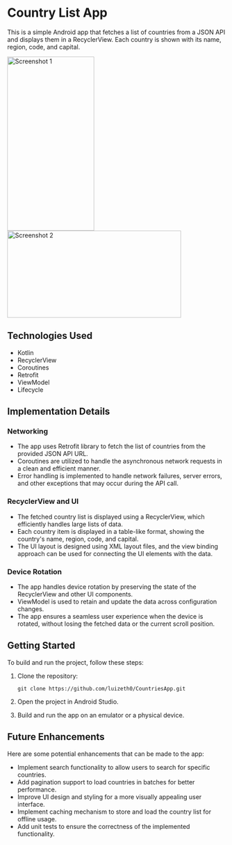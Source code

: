 # Country List App

This is a simple Android app that fetches a list of countries from a JSON API and displays them in a RecyclerView. Each country is shown with its name, region, code, and capital.

 <img src="https://github.com/luizeth0/CountriesApp/assets/123969601/8a249f9c-72be-49f4-bd4d-b329be251ea4" alt="Screenshot 1" width="200px" height="400">
 <img src="https://github.com/luizeth0/CountriesApp/assets/123969601/c7f99bd9-b9f6-456c-b305-55bbdd13d654" alt="Screenshot 2" width="400px" height="200">


## Technologies Used

- Kotlin
- RecyclerView
- Coroutines
- Retrofit
- ViewModel
- Lifecycle

## Implementation Details

### Networking

- The app uses Retrofit library to fetch the list of countries from the provided JSON API URL.
- Coroutines are utilized to handle the asynchronous network requests in a clean and efficient manner.
- Error handling is implemented to handle network failures, server errors, and other exceptions that may occur during the API call.

### RecyclerView and UI

- The fetched country list is displayed using a RecyclerView, which efficiently handles large lists of data.
- Each country item is displayed in a table-like format, showing the country's name, region, code, and capital.
- The UI layout is designed using XML layout files, and the view binding approach can be used for connecting the UI elements with the data.

### Device Rotation

- The app handles device rotation by preserving the state of the RecyclerView and other UI components.
- ViewModel is used to retain and update the data across configuration changes.
- The app ensures a seamless user experience when the device is rotated, without losing the fetched data or the current scroll position.

## Getting Started

To build and run the project, follow these steps:

1. Clone the repository:

   ```shell
   git clone https://github.com/luizeth0/CountriesApp.git
   
2. Open the project in Android Studio.

3. Build and run the app on an emulator or a physical device.

## Future Enhancements
Here are some potential enhancements that can be made to the app:

- Implement search functionality to allow users to search for specific countries.
- Add pagination support to load countries in batches for better performance.
- Improve UI design and styling for a more visually appealing user interface.
- Implement caching mechanism to store and load the country list for offline usage.
- Add unit tests to ensure the correctness of the implemented functionality.
